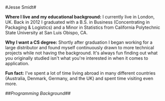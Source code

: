 #Jesse Smidt#

**Where I live and my educational background:** I currently live in London, UK.  Back in 2012 I graduated with a B.S. in Business (Concentrating in Packaging & Logistics) and a Minor in Statistics from California Polytechnic State University at San Luis Obispo, CA.
 
**Why I want a CS degree:** Shortly after graduation I began working for a large distributor and found myself continuously drawn to more technical projects while not having the background. It's always fun finding out what you originally studied isn't what you're interested in when it comes to application.

**Fun fact:** I've spent a lot of time living abroad in many different countries (Australia, Denmark, Germany, and the UK) and spent time visiting even more.

##*Programming Background*##

